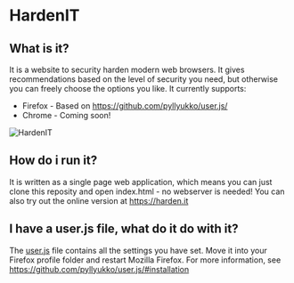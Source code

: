 # HardenIT

## What is it?
It is a website to security harden modern web browsers. It gives recommendations based on the level of security you need, but otherwise you can freely choose the options you like. It currently supports:
* Firefox - Based on https://github.com/pyllyukko/user.js/
* Chrome - Coming soon!

![HardenIT](https://user-images.githubusercontent.com/657616/27014000-59428e40-4eef-11e7-86a7-b2ec9c631a41.PNG)

## How do i run it?
It is written as a single page web application, which means you can just clone this reposity and open index.html - no webserver is needed! You can also try out the online version at https://harden.it 

## I have a user.js file, what do it do with it?
The [user.js](http://kb.mozillazine.org/User.js_file) file contains all the settings you have set. Move it into your Firefox profile folder and restart Mozilla Firefox. For more information, see https://github.com/pyllyukko/user.js/#installation
